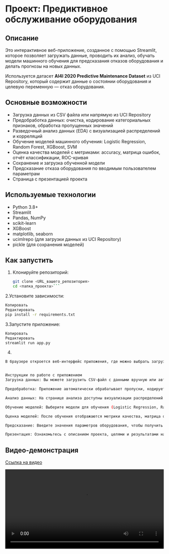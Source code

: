 # Проект: Предиктивное обслуживание оборудования

## Описание

Это интерактивное веб-приложение, созданное с помощью Streamlit, которое позволяет загружать данные, проводить их анализ, обучать модели машинного обучения для предсказания отказов оборудования и делать прогнозы на новых данных.

Используется датасет **AI4I 2020 Predictive Maintenance Dataset** из UCI Repository, который содержит данные о состоянии оборудования и целевую переменную — отказ оборудования.

## Основные возможности

- Загрузка данных из CSV файла или напрямую из UCI Repository
- Предобработка данных: очистка, кодирование категориальных признаков, обработка пропущенных значений
- Разведочный анализ данных (EDA) с визуализацией распределений и корреляций
- Обучение моделей машинного обучения: Logistic Regression, Random Forest, XGBoost, SVM
- Оценка качества моделей с метриками: accuracy, матрица ошибок, отчёт классификации, ROC-кривая
- Сохранение и загрузка обученной модели
- Предсказание отказа оборудования по вводимым пользователем параметрам
- Страница с презентацией проекта

## Используемые технологии

- Python 3.8+
- Streamlit
- Pandas, NumPy
- scikit-learn
- XGBoost
- matplotlib, seaborn
- ucimlrepo (для загрузки данных из UCI Repository)
- pickle (для сохранения моделей)

## Как запустить

1. Клонируйте репозиторий:

   ```bash
   git clone <URL_вашего_репозитория>
   cd <папка_проекта>```
2.Установите зависимости:

```bash
Копировать
Редактировать
pip install -r requirements.txt
```
3.Запустите приложение:
```bash
Копировать
Редактировать
streamlit run app.py
```

4.
```bash
В браузере откроется веб-интерфейс приложения, где можно выбрать загрузку данных, провести анализ, обучить модели и сделать предсказания.```


Инструкции по работе с приложением
Загрузка данных: Вы можете загрузить CSV-файл с данными вручную или автоматически скачать из UCI Repository.

Предобработка: Приложение автоматически обрабатывает пропуски, кодирует категориальные переменные и нормализует данные.

Анализ данных: На странице анализа доступны визуализации распределений признаков, матрицы корреляций и описательная статистика.

Обучение моделей: Выберите модели для обучения (Logistic Regression, Random Forest, XGBoost, SVM), настройте параметры и запустите обучение.

Оценка моделей: После обучения отображаются метрики качества, матрица ошибок и ROC-кривая.

Предсказание: Введите значения параметров оборудования, чтобы получить прогноз отказа.

Презентация: Ознакомьтесь с описанием проекта, целями и результатами на отдельной странице.
```
## Видео-демонстрация

[Ссылка на видео](videos/demo.mp4)

<video src="videos/demo.mp4" controls width="100%"></video>

